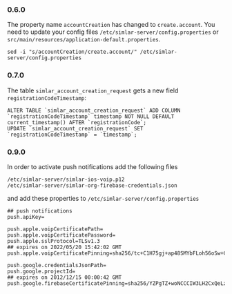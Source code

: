 ### 0.6.0
The property name ```accountCreation``` has changed to ```create.account```. You need to update your config files ```/etc/simlar-server/config.properties``` or ```src/main/resources/application-default.properties```.
```
sed -i "s/accountCreation/create.account/" /etc/simlar-server/config.properties
```

### 0.7.0
The table ```simlar_account_creation_request``` gets a new field ```registrationCodeTimestamp```:
```
ALTER TABLE `simlar_account_creation_request` ADD COLUMN `registrationCodeTimestamp` timestamp NOT NULL DEFAULT current_timestamp() AFTER `registrationCode`;
UPDATE `simlar_account_creation_request` SET `registrationCodeTimestamp` = `timestamp`;
```

### 0.9.0
In order to activate push notifications add the following files
```
/etc/simlar-server/simlar-ios-voip.p12
/etc/simlar-server/simlar-org-firebase-credentials.json
```
and add these properties to ```/etc/simlar-server/config.properties```
```
## push notifications
push.apiKey=

push.apple.voipCertificatePath=
push.apple.voipCertificatePassword=
push.apple.sslProtocol=TLSv1.3
## expires on 2022/05/20 15:42:02 GMT
push.apple.voipCertificatePinning=sha256/tc+C1H75gj+ap48SMYbFLoh56oSw+CLJHYPgQnm3j9U=

push.google.credentialsJsonPath=
push.google.projectId=
## expires on 2012/12/15 00:00:42 GMT
push.google.firebaseCertificatePinning=sha256/YZPgTZ+woNCCCIW3LH2CxQeLzB/1m42QcCTBSdgayjs=
```
